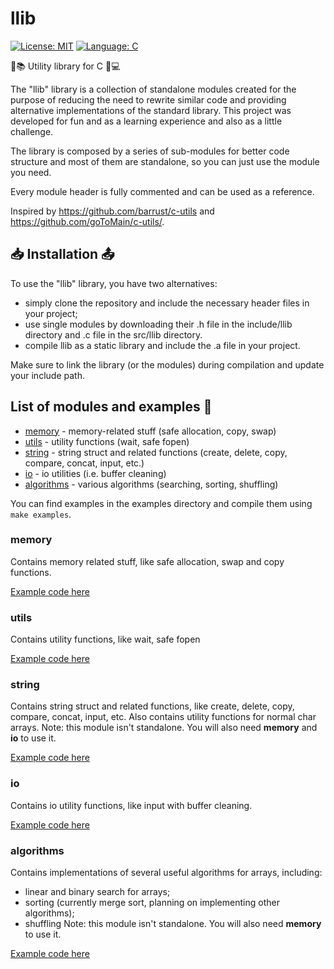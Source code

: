 # llib

[![License: MIT](https://img.shields.io/badge/License-MIT-green.svg)](https://github.com/landiluigi746/llib/LICENSE)
[![Language: C](https://img.shields.io/badge/Language-C-blue)](https://github.com/topics/c)

🔧📚 Utility library for C 📝💻

The "llib" library is a collection of standalone modules created for the purpose of reducing the need to rewrite similar code and providing alternative implementations of the standard library. This project was developed for fun and as a learning experience and also as a little challenge.

The library is composed by a series of sub-modules for better code structure and most of them are standalone, so you can just use the module you need.

Every module header is fully commented and can be used as a reference.

Inspired by https://github.com/barrust/c-utils and https://github.com/goToMain/c-utils/.

## 📥 Installation 📤

To use the "llib" library, you have two alternatives:
- simply clone the repository and include the necessary header files in your project;
- use single modules by downloading their .h file in the include/llib directory and .c file in the src/llib directory.
- compile llib as a static library and include the .a file in your project.

Make sure to link the library (or the modules) during compilation and update your include path.

## List of modules and examples 🔎

- [memory](#memory) - memory-related stuff (safe allocation, copy, swap)
- [utils](#utils) - utility functions (wait, safe fopen)
- [string](#string) - string struct and related functions (create, delete, copy, compare, concat, input, etc.)
- [io](#io) - io utilities (i.e. buffer cleaning)
- [algorithms](#algorithms) - various algorithms (searching, sorting, shuffling)

You can find examples in the examples directory and compile them using `make examples`.

### memory
Contains memory related stuff, like safe allocation, swap and copy functions.

[Example code here](examples/memory.c)

### utils
Contains utility functions, like wait, safe fopen

[Example code here](examples/utils.c)

### string
Contains string struct and related functions, like create, delete, copy, compare, concat, input, etc.
Also contains utility functions for normal char arrays.
Note: this module isn't standalone. You will also need **memory** and **io** to use it.

[Example code here](examples/string.c)

### io
Contains io utility functions, like input with buffer cleaning.

[Example code here](examples/io.c)

### algorithms
Contains implementations of several useful algorithms for arrays, including:
- linear and binary search for arrays;
- sorting (currently merge sort, planning on implementing other algorithms);
- shuffling
Note: this module isn't standalone. You will also need **memory** to use it.

[Example code here](examples/algorithms.c)
